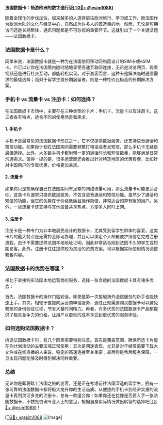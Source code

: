 **法国数据卡：畅游欧洲的数字通行证[[TG💪+ @esim1088](https://t.me/s/esim1088)]**

随着全球化的步伐加快，越来越多的人选择前往欧洲旅行、学习或工作，而法国作为欧洲大陆的文化与经济中心，自然成为许多人的首选目的地。然而，无论是短期访问还是长期居住，通讯问题都是不可忽视的重要环节。这就引出了一个关键话题——法国数据卡。

### 法国数据卡是什么？

简单来说，法国数据卡就是一种为在法国使用移动网络而设计的SIM卡或eSIM卡。它可以让你在法国境内随时随地享受高速互联网连接，无论是浏览网页、观看视频还是进行社交互动，都能轻松实现。对于游客而言，这种卡是解决临时通信需求的最佳选择；而对于留学生或长期居留者，则是一种性价比极高的长期解决方案。

### 手机卡 vs 流量卡 vs 注册卡：如何选择？

在法国数据卡市场中，主要存在三种类型的卡片：手机卡、流量卡以及注册卡。这三者各有特点，适合不同的使用场景和需求。

#### 1. 手机卡

手机卡是最常见的法国数据卡形式之一，它不仅提供数据服务，还支持语音通话和短信功能。如果你计划在法国期间需要频繁打电话或者发短信，那么手机卡无疑是最佳选择。此外，大多数手机卡都附带一定的通话时长和短信数量，能够满足日常沟通需求。值得一提的是，很多运营商还会推出针对特定地区的优惠套餐，比如针对中国用户的专属优惠，价格更加亲民。

#### 2. 流量卡

如果你只是想确保自己在法国期间有足够的网络流量可用，那么流量卡可能更适合你。这类卡片通常只提供数据服务，不包含语音通话和短信功能。虽然少了通话和短信的功能，但它的优势在于价格低廉且操作简便，非常适合预算有限的用户。另外，一些流量卡还支持与其他设备共享热点，方便多人同时上网。

#### 3. 注册卡

注册卡是一种专门为非本地居民设计的数据卡，尤其受到留学生群体的喜爱。这类卡片的最大特点是无需押金即可办理，并且可以绑定个人邮箱或护照信息完成注册流程。由于不需要提供法国本地地址证明，因此非常适合刚到法国不久的学生或短期访客。此外，注册卡往往提供较为灵活的资费方案，可以根据实际使用情况调整套餐内容。

### 法国数据卡的优势在哪里？

相比于直接购买法国本地运营商的服务，选择一张合适的法国数据卡具有诸多优势：

首先，法国数据卡的操作门槛较低，即使是第一次接触海外通信服务的新手也能快速上手。其次，相较于直接向运营商申请服务，通过正规渠道购买数据卡可以避免繁琐的身份验证过程，节省大量时间精力。再者，许多优质的法国数据卡产品都提供了极具竞争力的价格，让用户以更低的成本享受到更优质的服务体验。

### 如何选购法国数据卡？

挑选法国数据卡时，有几个因素需要特别注意。首先是覆盖范围，确保所选卡片能在你计划活动的主要区域正常使用；其次是网速表现，尤其是对于经常需要下载大文件或在线直播的人来说，稳定的高速连接至关重要；最后则是售后服务保障，一旦出现问题能够及时得到解决同样重要。

### 总结

无论你是即将踏上法国之旅的游客，还是正在考虑前往法国深造的留学生，拥有一张可靠的法国数据卡都将极大提升你的生活品质。从便捷的手机卡到经济实惠的流量卡再到灵活多变的注册卡，总有一款适合你！如果你还在犹豫是否要入手一张法国数据卡，不妨先咨询专业人士的意见，根据自身实际情况做出明智的选择吧[[TG💪+ @esim1088](https://t.me/s/esim1088)]！

[[TG💪+ @esim1088](https://t.me/s/esim1088) ![Image](https://i.postimg.cc/4NQfJmqS/Snipaste-2025-05-13-00-14-12.png)]